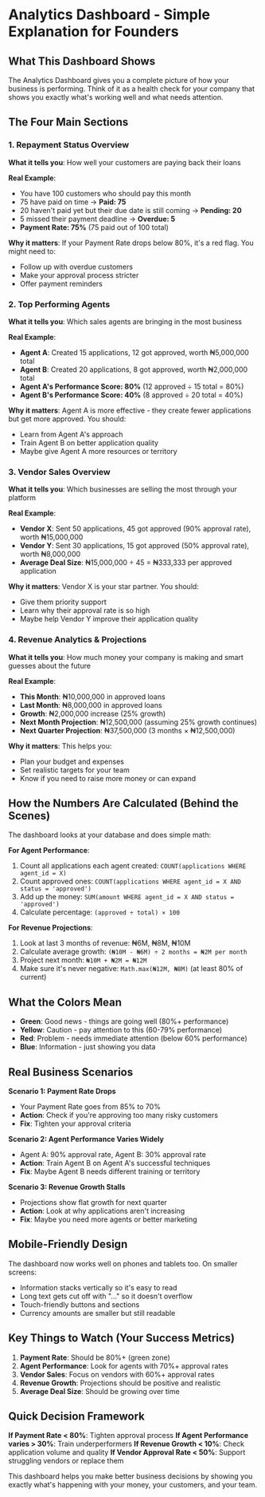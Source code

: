 # Analytics Dashboard - Simple Explanation for Founders

## What This Dashboard Shows

The Analytics Dashboard gives you a complete picture of how your business is performing. Think of it as a health check for your company that shows you exactly what's working well and what needs attention.

## The Four Main Sections

### 1. Repayment Status Overview
**What it tells you**: How well your customers are paying back their loans

**Real Example**: 
- You have 100 customers who should pay this month
- 75 have paid on time → **Paid: 75**
- 20 haven't paid yet but their due date is still coming → **Pending: 20** 
- 5 missed their payment deadline → **Overdue: 5**
- **Payment Rate: 75%** (75 paid out of 100 total)

**Why it matters**: If your Payment Rate drops below 80%, it's a red flag. You might need to:
- Follow up with overdue customers
- Make your approval process stricter
- Offer payment reminders

### 2. Top Performing Agents
**What it tells you**: Which sales agents are bringing in the most business

**Real Example**:
- **Agent A**: Created 15 applications, 12 got approved, worth ₦5,000,000 total
- **Agent B**: Created 20 applications, 8 got approved, worth ₦2,000,000 total
- **Agent A's Performance Score: 80%** (12 approved ÷ 15 total = 80%)
- **Agent B's Performance Score: 40%** (8 approved ÷ 20 total = 40%)

**Why it matters**: Agent A is more effective - they create fewer applications but get more approved. You should:
- Learn from Agent A's approach
- Train Agent B on better application quality
- Maybe give Agent A more resources or territory

### 3. Vendor Sales Overview  
**What it tells you**: Which businesses are selling the most through your platform

**Real Example**:
- **Vendor X**: Sent 50 applications, 45 got approved (90% approval rate), worth ₦15,000,000
- **Vendor Y**: Sent 30 applications, 15 got approved (50% approval rate), worth ₦8,000,000
- **Average Deal Size**: ₦15,000,000 ÷ 45 = ₦333,333 per approved application

**Why it matters**: Vendor X is your star partner. You should:
- Give them priority support
- Learn why their approval rate is so high
- Maybe help Vendor Y improve their application quality

### 4. Revenue Analytics & Projections
**What it tells you**: How much money your company is making and smart guesses about the future

**Real Example**:
- **This Month**: ₦10,000,000 in approved loans
- **Last Month**: ₦8,000,000 in approved loans  
- **Growth**: ₦2,000,000 increase (25% growth)
- **Next Month Projection**: ₦12,500,000 (assuming 25% growth continues)
- **Next Quarter Projection**: ₦37,500,000 (3 months × ₦12,500,000)

**Why it matters**: This helps you:
- Plan your budget and expenses
- Set realistic targets for your team
- Know if you need to raise more money or can expand

## How the Numbers Are Calculated (Behind the Scenes)

The dashboard looks at your database and does simple math:

**For Agent Performance**:
1. Count all applications each agent created: `COUNT(applications WHERE agent_id = X)`
2. Count approved ones: `COUNT(applications WHERE agent_id = X AND status = 'approved')`
3. Add up the money: `SUM(amount WHERE agent_id = X AND status = 'approved')`
4. Calculate percentage: `(approved ÷ total) × 100`

**For Revenue Projections**:
1. Look at last 3 months of revenue: ₦6M, ₦8M, ₦10M
2. Calculate average growth: `(₦10M - ₦6M) ÷ 2 months = ₦2M per month`
3. Project next month: `₦10M + ₦2M = ₦12M`
4. Make sure it's never negative: `Math.max(₦12M, ₦8M)` (at least 80% of current)

## What the Colors Mean

- **Green**: Good news - things are going well (80%+ performance)
- **Yellow**: Caution - pay attention to this (60-79% performance)  
- **Red**: Problem - needs immediate attention (below 60% performance)
- **Blue**: Information - just showing you data

## Real Business Scenarios

**Scenario 1: Payment Rate Drops**
- Your Payment Rate goes from 85% to 70%
- **Action**: Check if you're approving too many risky customers
- **Fix**: Tighten your approval criteria

**Scenario 2: Agent Performance Varies Widely**
- Agent A: 90% approval rate, Agent B: 30% approval rate
- **Action**: Train Agent B on Agent A's successful techniques
- **Fix**: Maybe Agent B needs different training or territory

**Scenario 3: Revenue Growth Stalls**
- Projections show flat growth for next quarter
- **Action**: Look at why applications aren't increasing
- **Fix**: Maybe you need more agents or better marketing

## Mobile-Friendly Design

The dashboard now works well on phones and tablets too. On smaller screens:
- Information stacks vertically so it's easy to read
- Long text gets cut off with "..." so it doesn't overflow
- Touch-friendly buttons and sections
- Currency amounts are smaller but still readable

## Key Things to Watch (Your Success Metrics)

1. **Payment Rate**: Should be 80%+ (green zone)
2. **Agent Performance**: Look for agents with 70%+ approval rates
3. **Vendor Sales**: Focus on vendors with 60%+ approval rates  
4. **Revenue Growth**: Projections should be positive and realistic
5. **Average Deal Size**: Should be growing over time

## Quick Decision Framework

**If Payment Rate < 80%**: Tighten approval process
**If Agent Performance varies > 30%**: Train underperformers
**If Revenue Growth < 10%**: Check application volume and quality
**If Vendor Approval Rate < 50%**: Support struggling vendors or replace them

This dashboard helps you make better business decisions by showing you exactly what's happening with your money, your customers, and your team.